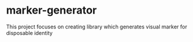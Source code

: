 # marker-generator
This project focuses on creating library which generates visual marker for disposable identity
